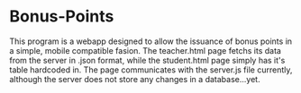 # Bonus-Points
This program is a webapp designed to allow the issuance of 
bonus points in a simple, mobile compatible fasion.
The teacher.html page fetchs its data from the server in 
.json format, while the student.html page simply has it's
table hardcoded in. The page communicates with the server.js
file currently, although the server does not store any changes
in a database...yet.
